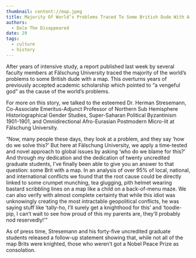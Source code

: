 ```yaml
---
thumbnail: content://map.jpeg
title: Majority Of World’s Problems Traced To Some British Dude With A Map
authors:
  - Dale The Disappeared
date: 29
tags:
  - culture
  - history
---
```


After years of intensive study, a report published last week by several faculty members at Fälschung University traced the majority of the world’s problems to some British dude with a map. This overturns years of previously accepted academic scholarship which pointed to “a vengeful god” as the cause of the world’s problems.

For more on this story, we talked to the esteemed Dr. Herman Stresemann, Co-Associate Emeritus-Adjunct Professor of Northern Sub Hemisphere Historiographical Gender Studies, Super-Saharan Political Byzantinism 1901-1901, and Omnidirectional Afro-Eurasian Postmodern Micro-lit at Fälschung University.

“Now, many people these days, they look at a problem, and they say ‘how do we solve this?’ But here at Fälschung University, we apply a time-tested and novel approach to global issues by asking ‘who do we blame for this?’ And through my dedication and the dedication of twenty uncredited graduate students, I’ve finally been able to give you an answer to that question: some Brit with a map. In an analysis of over 95% of local, national, and international conflicts we found that the root cause could be directly linked to some crumpet munching, tea glugging, pith helmet wearing bastard scribbling lines on a map like a child on a back-of-menu maze. We can also verify with almost complete certainty that while this idiot was unknowingly creating the most intractable geopolitical conflicts, he was saying stuff like ‘tally-ho, I’ll surely get a knighthood for this’ and ‘toodle-pip, I can’t wait to see how proud of this my parents are, they’ll probably nod reservedly!’”

As of press time, Stresemann and his forty-five uncredited graduate students released a follow-up statement showing that, while not all of the map Brits were knighted, those who weren’t got a Nobel Peace Prize as consolation.
